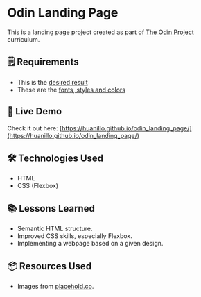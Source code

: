 # Odin Landing Page
This is a landing page project created as part of [The Odin Project](https://www.theodinproject.com/) curriculum.

## 🗒️ Requirements
- This is the [desired result](https://cdn.statically.io/gh/TheOdinProject/curriculum/81a5d553f4073e593d23a6ab00d50eef8620796d/foundations/html_css/project/imgs/01.png)
- These are the [fonts, styles and colors](https://cdn.statically.io/gh/TheOdinProject/curriculum/a38403e7d81cc8305af16ac48985cfbde87834d6/foundations/html_css/flexbox/project-landing-page/imgs/02.png)

## 🚀 Live Demo
Check it out here: [https://huanillo.github.io/odin_landing_page/](https://huanillo.github.io/odin_landing_page/)

## 🛠️ Technologies Used
- HTML
- CSS (Flexbox)

## 📚 Lessons Learned
- Semantic HTML structure.  
- Improved CSS skills, especially Flexbox.  
- Implementing a webpage based on a given design.  

## 📦 Resources Used
- Images from [placehold.co](https://placehold.co/).  
